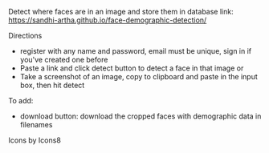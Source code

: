 Detect where faces are in an image and store them in database
link: https://sandhi-artha.github.io/face-demographic-detection/

Directions
 - register with any name and password, email must be unique, sign in if you've created one before
 - Paste a link and click detect button to detect a face in that image
 or
 - Take a screenshot of an image, copy to clipboard and paste in the input box, then hit detect

To add:
 - download button: download the cropped faces with demographic data in filenames

Icons by Icons8